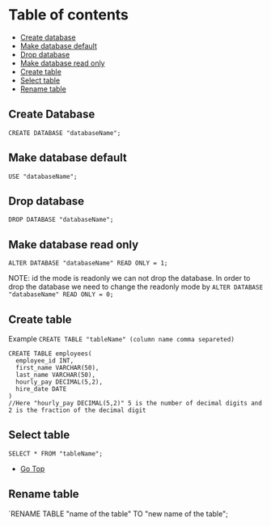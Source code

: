 # Table of contents
* [Create database](#create-database)
* [Make database default](#make-database-default)
* [Drop database](#drop-database)
* [Make database read only](#make-database-read-only)
* [Create table](#create-table)
* [Select table](#select-table)
* [Rename table](#rename-table)

## Create Database
 `CREATE DATABASE "databaseName";`

## Make database default
`USE "databaseName";`

## Drop database
`DROP DATABASE "databaseName";`

## Make database read only
`ALTER DATABASE "databaseName" READ ONLY = 1;`

NOTE: id the mode is readonly we can not drop the database. In order to drop the database we need to change the readonly mode by
`ALTER DATABASE "databaseName" READ ONLY = 0;`

## Create table
Example  `CREATE TABLE "tableName" (column name comma separeted)`
```mySQL
CREATE TABLE employees(
  employee_id INT,
  first_name VARCHAR(50),
  last_name VARCHAR(50),
  hourly_pay DECIMAL(5,2),
  hire_date DATE
)
//Here "hourly_pay DECIMAL(5,2)" 5 is the number of decimal digits and 2 is the fraction of the decimal digit
```
## Select table
`SELECT * FROM "tableName";`
* [Go Top](#my-sql)
## Rename table
`RENAME TABLE "name of the table" TO "new name of the table";
